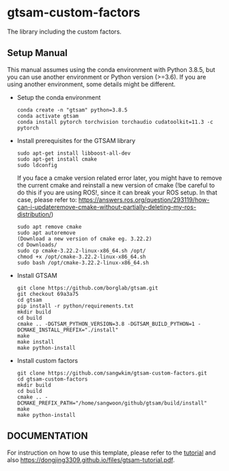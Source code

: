 # gtsam-custom-factors

The library including the custom factors.

## Setup Manual

This manual assumes using the conda environment with Python 3.8.5, but you can use another environment or Python version (>=3.6). If you are using another environment, some details might be different.

- Setup the conda environment

  ```   
  conda create -n "gtsam" python=3.8.5
  conda activate gtsam
  conda install pytorch torchvision torchaudio cudatoolkit=11.3 -c pytorch
  ```
  
- Install prerequisites for the GTSAM library

  ```
  sudo apt-get install libboost-all-dev
  sudo apt-get install cmake
  sudo ldconfig
  ```
  
  If you face a cmake version related error later, you might have to remove the current cmake and reinstall a new version of cmake (!be careful to do this if you are using ROS!, since it can break your ROS setup. In that case, please refer to: https://answers.ros.org/question/293119/how-can-i-updateremove-cmake-without-partially-deleting-my-ros-distribution/)
  
  ```
  sudo apt remove cmake
  sudo apt autoremove
  (Download a new version of cmake eg. 3.22.2)
  cd Downloads/
  sudo cp cmake-3.22.2-linux-x86_64.sh /opt/
  chmod +x /opt/cmake-3.22.2-linux-x86_64.sh 
  sudo bash /opt/cmake-3.22.2-linux-x86_64.sh
  ```
  
- Install GTSAM

  ```
  git clone https://github.com/borglab/gtsam.git
  git checkout 69a3a75
  cd gtsam
  pip install -r python/requirements.txt 
  mkdir build
  cd build
  cmake .. -DGTSAM_PYTHON_VERSION=3.8 -DGTSAM_BUILD_PYTHON=1 -DCMAKE_INSTALL_PREFIX="./install"
  make
  make install
  make python-install
  ```
  
- Install custom factors

  ```
  git clone https://github.com/sangwkim/gtsam-custom-factors.git
  cd gtsam-custom-factors
  mkdir build
  cd build
  cmake .. -DCMAKE_PREFIX_PATH="/home/sangwoon/github/gtsam/build/install"
  make
  make python-install
  ```

## DOCUMENTATION

For instruction on how to use this template, please refer to the [tutorial](TUTORIAL.md) and also https://dongjing3309.github.io/files/gtsam-tutorial.pdf.
